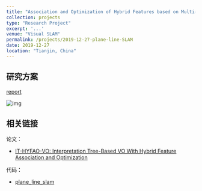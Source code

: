 ```yaml
---
title: "Association and Optimization of Hybrid Features based on Multi-Hypothesis Framework"
collection: projects
type: "Research Project"
excerpt: '...'
venue: "Visual SLAM"
permalink: /projects/2019-12-27-plane-line-SLAM
date: 2019-12-27
location: "Tianjin, China"
---
```


<!--基于多假设框架的混合特征关联与优化方法-->

## 研究方案

<a href="http://sunqinxuan.github.io/files/projects-2019-12-27-plane-line-slam-methodology.pdf">report</a>

![img](https://sunqinxuan.github.io/images/projects-2019-12-27-img1.png)


## 相关链接

论文：
- [IT-HYFAO-VO: Interpretation Tree-Based VO With Hybrid Feature Association and Optimization](https://sunqinxuan.github.io/publication/TIM2021)

代码：
- [plane_line_slam](https://github.com/sunqinxuan/plane_line_slam)